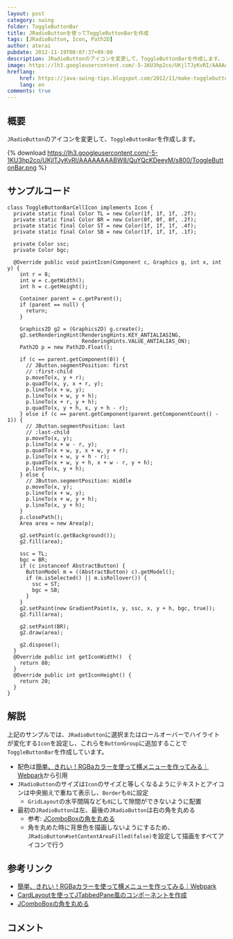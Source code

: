 ```yaml
---
layout: post
category: swing
folder: ToggleButtonBar
title: JRadioButtonを使ってToggleButtonBarを作成
tags: [JRadioButton, Icon, Path2D]
author: aterai
pubdate: 2012-11-19T00:07:37+09:00
description: JRadioButtonのアイコンを変更して、ToggleButtonBarを作成します。
image: https://lh3.googleusercontent.com/-5-1KU3hp2co/UKjlTJyKvRI/AAAAAAAABW8/QuYQcKDeeyM/s800/ToggleButtonBar.png
hreflang:
    href: https://java-swing-tips.blogspot.com/2012/11/make-togglebuttonbar-with-jradiobuttons.html
    lang: en
comments: true
---
```

## 概要
`JRadioButton`のアイコンを変更して、`ToggleButtonBar`を作成します。

{% download https://lh3.googleusercontent.com/-5-1KU3hp2co/UKjlTJyKvRI/AAAAAAAABW8/QuYQcKDeeyM/s800/ToggleButtonBar.png %}

## サンプルコード
<pre class="prettyprint"><code>class ToggleButtonBarCellIcon implements Icon {
  private static final Color TL = new Color(1f, 1f, 1f, .2f);
  private static final Color BR = new Color(0f, 0f, 0f, .2f);
  private static final Color ST = new Color(1f, 1f, 1f, .4f);
  private static final Color SB = new Color(1f, 1f, 1f, .1f);

  private Color ssc;
  private Color bgc;

  @Override public void paintIcon(Component c, Graphics g, int x, int y) {
    int r = 8;
    int w = c.getWidth();
    int h = c.getHeight();

    Container parent = c.getParent();
    if (parent == null) {
      return;
    }

    Graphics2D g2 = (Graphics2D) g.create();
    g2.setRenderingHint(RenderingHints.KEY_ANTIALIASING,
                        RenderingHints.VALUE_ANTIALIAS_ON);
    Path2D p = new Path2D.Float();

    if (c == parent.getComponent(0)) {
      // JButton.segmentPosition: first
      // :first-child
      p.moveTo(x, y + r);
      p.quadTo(x, y, x + r, y);
      p.lineTo(x + w, y);
      p.lineTo(x + w, y + h);
      p.lineTo(x + r, y + h);
      p.quadTo(x, y + h, x, y + h - r);
    } else if (c == parent.getComponent(parent.getComponentCount() - 1)) {
      // JButton.segmentPosition: last
      // :last-child
      p.moveTo(x, y);
      p.lineTo(x + w - r, y);
      p.quadTo(x + w, y, x + w, y + r);
      p.lineTo(x + w, y + h - r);
      p.quadTo(x + w, y + h, x + w - r, y + h);
      p.lineTo(x, y + h);
    } else {
      // JButton.segmentPosition: middle
      p.moveTo(x, y);
      p.lineTo(x + w, y);
      p.lineTo(x + w, y + h);
      p.lineTo(x, y + h);
    }
    p.closePath();
    Area area = new Area(p);

    g2.setPaint(c.getBackground());
    g2.fill(area);

    ssc = TL;
    bgc = BR;
    if (c instanceof AbstractButton) {
      ButtonModel m = ((AbstractButton) c).getModel();
      if (m.isSelected() || m.isRollover()) {
        ssc = ST;
        bgc = SB;
      }
    }
    g2.setPaint(new GradientPaint(x, y, ssc, x, y + h, bgc, true));
    g2.fill(area);

    g2.setPaint(BR);
    g2.draw(area);

    g2.dispose();
  }
  @Override public int getIconWidth()  {
    return 80;
  }
  @Override public int getIconHeight() {
    return 20;
  }
}
</code></pre>

## 解説
上記のサンプルでは、`JRadioButton`に選択またはロールオーバーでハイライトが変化する`Icon`を設定し、これらを`ButtonGroup`に追加することで`ToggleButtonBar`を作成しています。

- 配色は[簡単、きれい！RGBaカラーを使って横メニューを作ってみる｜Webpark](http://weboook.blog22.fc2.com/blog-entry-342.html)から引用
- `JRadioButton`のサイズは`Icon`のサイズと等しくなるようにテキストとアイコンは中央揃えで重ねて表示し、`Border`も`0`に設定
    - `GridLayout`の水平間隔なども`0`にして隙間ができないように配置
- 最初の`JRadioButton`は左、最後の`JRadioButton`は右の角を丸める
    - 参考: [JComboBoxの角を丸める](https://ateraimemo.com/Swing/RoundedComboBox.html)
    - 角を丸めた時に背景色を描画しないようにするため、`JRadioButton#setContentAreaFilled(false)`を設定して描画をすべてアイコンで行う

<!-- dummy comment line for breaking list -->

## 参考リンク
- [簡単、きれい！RGBaカラーを使って横メニューを作ってみる｜Webpark](http://weboook.blog22.fc2.com/blog-entry-342.html)
- [CardLayoutを使ってJTabbedPane風のコンポーネントを作成](https://ateraimemo.com/Swing/CardLayoutTabbedPane.html)
- [JComboBoxの角を丸める](https://ateraimemo.com/Swing/RoundedComboBox.html)

<!-- dummy comment line for breaking list -->

## コメント
